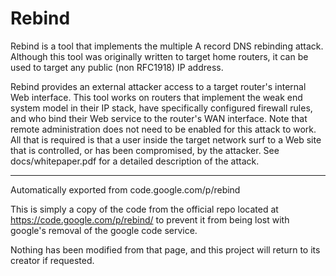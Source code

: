 # Rebind

Rebind is a tool that implements the multiple A record DNS rebinding attack. Although this tool was originally written to target home routers, it can be used to target any public (non RFC1918) IP address.

Rebind provides an external attacker access to a target router's internal Web interface. This tool works on routers that implement the weak end system model in their IP stack, have specifically configured firewall rules, and who bind their Web service to the router's WAN interface. Note that remote administration does not need to be enabled for this attack to work. All that is required is that a user inside the target network surf to a Web site that is controlled, or has been compromised, by the attacker. See docs/whitepaper.pdf for a detailed description of the attack.

--------------------------------------------------------------------------------------------------------------------------------
Automatically exported from code.google.com/p/rebind

This is simply a copy of the code from the official repo located at https://code.google.com/p/rebind/ to prevent it from being lost with google's removal of the google code service.

Nothing has been modified from that page, and this project will return to its creator if requested.
